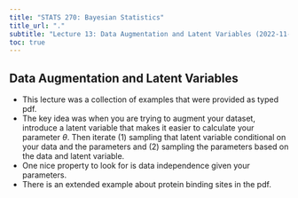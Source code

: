 ```yaml
---
title: "STATS 270: Bayesian Statistics"
title_url: "."
subtitle: "Lecture 13: Data Augmentation and Latent Variables (2022-11-10)"
toc: true
---
```


$$
\newcommand{\op}{\operatorname}
\newcommand{\var}[1]{\op{var}\left[#1\right]}
\newcommand{\sd}[1]{\op{sd}\left[#1\right]}
\newcommand{\cov}[2]{\op{cov}\left[#1, #2\right]}
$$

## Data Augmentation and Latent Variables

- This lecture was a collection of examples that were provided as typed pdf.
- The key idea was when you are trying to augment your dataset, introduce a
  latent variable that makes it easier to calculate your parameter $\theta$.
  Then iterate (1) sampling that latent variable conditional on your data and the
  parameters and (2) sampling the parameters based on the data and latent
  variable.
- One nice property to look for is data independence given your
  parameters.
- There is an extended example about protein binding sites in the pdf.
